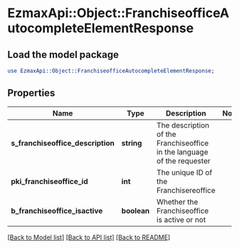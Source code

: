 # EzmaxApi::Object::FranchiseofficeAutocompleteElementResponse

## Load the model package
```perl
use EzmaxApi::Object::FranchiseofficeAutocompleteElementResponse;
```

## Properties
Name | Type | Description | Notes
------------ | ------------- | ------------- | -------------
**s_franchiseoffice_description** | **string** | The description of the Franchiseoffice in the language of the requester | 
**pki_franchiseoffice_id** | **int** | The unique ID of the Franchisereoffice | 
**b_franchiseoffice_isactive** | **boolean** | Whether the Franchiseoffice is active or not | 

[[Back to Model list]](../README.md#documentation-for-models) [[Back to API list]](../README.md#documentation-for-api-endpoints) [[Back to README]](../README.md)


